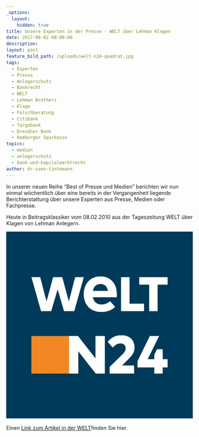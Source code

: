 ```yaml
---
_options:
  layout:
    hidden: true
title: Unsere Experten in der Presse - WELT über Lehman Klagen
date: 2017-06-02 00:00:00
description:
layout: post
feature_bild_path: /uploads/welt-n24-quadrat.jpg
tags:
  - Experten
  - Presse
  - Anlegerschutz
  - Bankrecht
  - WELT
  - Lehman Brothers
  - Klage
  - Falschberatung
  - Citibank
  - Targobank
  - Dresdner Bank
  - Hamburger Sparkasse
topics:
  - medien
  - anlegerschutz
  - bank-und-kapitalmarktrecht
author: dr-sven-tintemann
---
```



In unserer neuen Reihe “Best of Presse und Medien” berichten wir nun einmal w&ouml;chentlich &uuml;ber eine bereits in der Vergangenheit liegende Berichterstattung &uuml;ber unsere Experten aus Presse, Medien oder Fachpresse.

Heute in Beitragsklassiker vom 08.02.2010 aus der Tageszeitung WELT &uuml;ber Klagen von Lehman Anlegern.

[![WELT N24 Logo - Fremde Marke](/uploads/versions/welt-n24-quadrat---x----600-600x---.jpg)](https://www.welt.de/finanzen/article6300484/Deutsche-Lehman-Opfer-haben-eine-letzte-Chance.html)

Einen [Link zum Artikel in der WELT](https://www.welt.de/finanzen/article6300484/Deutsche-Lehman-Opfer-haben-eine-letzte-Chance.html)finden Sie hier.